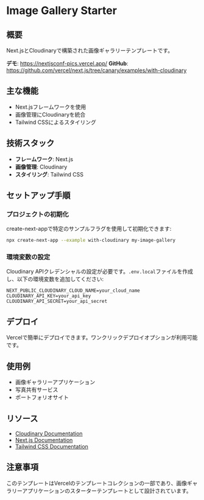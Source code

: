 # Image Gallery Starter

## 概要

Next.jsとCloudinaryで構築された画像ギャラリーテンプレートです。

**デモ**: https://nextjsconf-pics.vercel.app/
**GitHub**: https://github.com/vercel/next.js/tree/canary/examples/with-cloudinary

## 主な機能

- Next.jsフレームワークを使用
- 画像管理にCloudinaryを統合
- Tailwind CSSによるスタイリング

## 技術スタック

- **フレームワーク**: Next.js
- **画像管理**: Cloudinary
- **スタイリング**: Tailwind CSS

## セットアップ手順

### プロジェクトの初期化

create-next-appで特定のサンプルフラグを使用して初期化できます:

```bash
npx create-next-app --example with-cloudinary my-image-gallery
```

### 環境変数の設定

Cloudinary APIクレデンシャルの設定が必要です。`.env.local`ファイルを作成し、以下の環境変数を追加してください:

```
NEXT_PUBLIC_CLOUDINARY_CLOUD_NAME=your_cloud_name
CLOUDINARY_API_KEY=your_api_key
CLOUDINARY_API_SECRET=your_api_secret
```

## デプロイ

Vercelで簡単にデプロイできます。ワンクリックデプロイオプションが利用可能です。

## 使用例

- 画像ギャラリーアプリケーション
- 写真共有サービス
- ポートフォリオサイト

## リソース

- [Cloudinary Documentation](https://cloudinary.com/documentation)
- [Next.js Documentation](https://nextjs.org/docs)
- [Tailwind CSS Documentation](https://tailwindcss.com/docs)

## 注意事項

このテンプレートはVercelのテンプレートコレクションの一部であり、画像ギャラリーアプリケーションのスターターテンプレートとして設計されています。
